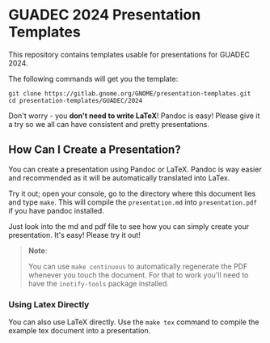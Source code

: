# GUADEC 2024 Presentation Templates

This repository contains templates usable for presentations for GUADEC 2024.

The following commands will get you the template:

```
git clone https://gitlab.gnome.org/GNOME/presentation-templates.git
cd presentation-templates/GUADEC/2024
```

Don't worry - you **don't need to write LaTeX**! Pandoc is easy! Please give it a
try so we all can have consistent and pretty presentations.

## How Can I Create a Presentation?

You can create a presentation using Pandoc or LaTeX. Pandoc is way easier and
recommended as it will be automatically translated into LaTex.

Try it out; open your console, go to the directory where this document lies and
type `make`. This will compile the `presentation.md` into `presentation.pdf` if
you have pandoc installed.

Just look into the md and pdf file to see how you can simply create your
presentation. It's easy! Please try it out!

> **Note**:
>
> You can use `make continuous` to automatically regenerate the PDF whenever you
> touch the document. For that to work you'll need to have the `inotify-tools`
> package installed.

### Using Latex Directly

You can also use LaTeX directly. Use the `make tex` command to compile the
example tex document into a presentation.
